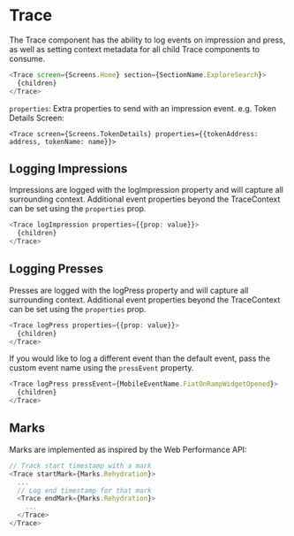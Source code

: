 # Trace

The Trace component has the ability to log events on impression and press, as well as setting context metadata for all child Trace components to consume.

```typescript
<Trace screen={Screens.Home} section={SectionName.ExploreSearch}>
  {children}
</Trace>
```

`properties`: Extra properties to send with an impression event. e.g. Token Details Screen:

`<Trace screen={Screens.TokenDetails} properties={{tokenAddress: address, tokenName: name}}>`

## Logging Impressions

Impressions are logged with the logImpression property and will capture all surrounding context. Additional event properties beyond the TraceContext can be set using the `properties` prop.

```typescript
<Trace logImpression properties={{prop: value}}>
  {children}
</Trace>
```

## Logging Presses

Presses are logged with the logPress property and will capture all surrounding context. Additional event properties beyond the TraceContext can be set using the `properties` prop.

```typescript
<Trace logPress properties={{prop: value}}>
  {children}
</Trace>
```

If you would like to log a different event than the default event, pass the custom event name using the `pressEvent` property.

```typescript
<Trace logPress pressEvent={MobileEventName.FiatOnRampWidgetOpened}>
  {children}
</Trace>
```

## Marks

Marks are implemented as inspired by the Web Performance API:

```typescript
// Track start timestamp with a mark
<Trace startMark={Marks.Rehydration}>
  ...
  // Log end timestamp for that mark
  <Trace endMark={Marks.Rehydration}>
    ...
  </Trace>
</Trace>
```
